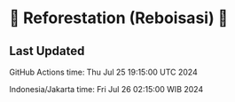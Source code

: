 
# 🌳 Reforestation (Reboisasi) 🌲

## Last Updated

GitHub Actions time: Thu Jul 25 19:15:00 UTC 2024

Indonesia/Jakarta time: Fri Jul 26 02:15:00 WIB 2024

